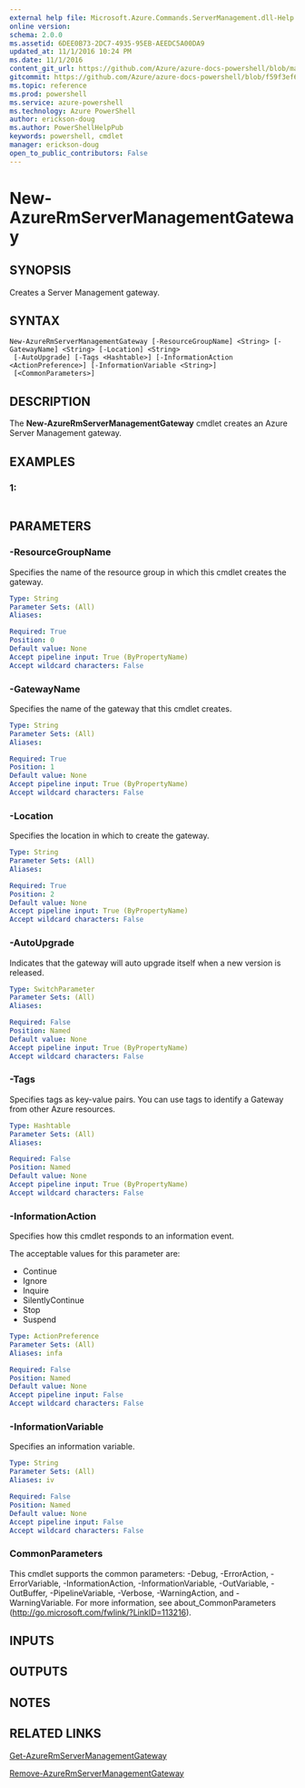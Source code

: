 ```yaml
---
external help file: Microsoft.Azure.Commands.ServerManagement.dll-Help.xml
online version: 
schema: 2.0.0
ms.assetid: 6DEE0B73-2DC7-4935-95EB-AEEDC5A00DA9
updated_at: 11/1/2016 10:24 PM
ms.date: 11/1/2016
content_git_url: https://github.com/Azure/azure-docs-powershell/blob/master/azureps-cmdlets-docs/ResourceManager/AzureRM.ServerManagement/v1.0.3/New-AzureRmServerManagementGateway.md
gitcommit: https://github.com/Azure/azure-docs-powershell/blob/f59f3ef60bc592383812213e69fd77ba950759ed/azureps-cmdlets-docs/ResourceManager/AzureRM.ServerManagement/v1.0.3/New-AzureRmServerManagementGateway.md
ms.topic: reference
ms.prod: powershell
ms.service: azure-powershell
ms.technology: Azure PowerShell
author: erickson-doug
ms.author: PowerShellHelpPub
keywords: powershell, cmdlet
manager: erickson-doug
open_to_public_contributors: False
---
```


# New-AzureRmServerManagementGateway

## SYNOPSIS
Creates a Server Management gateway.

## SYNTAX

```
New-AzureRmServerManagementGateway [-ResourceGroupName] <String> [-GatewayName] <String> [-Location] <String>
 [-AutoUpgrade] [-Tags <Hashtable>] [-InformationAction <ActionPreference>] [-InformationVariable <String>]
 [<CommonParameters>]
```

## DESCRIPTION
The **New-AzureRmServerManagementGateway** cmdlet creates an Azure Server Management gateway.

## EXAMPLES

### 1:
```

```

## PARAMETERS

### -ResourceGroupName
Specifies the name of the resource group in which this cmdlet creates the gateway.

```yaml
Type: String
Parameter Sets: (All)
Aliases: 

Required: True
Position: 0
Default value: None
Accept pipeline input: True (ByPropertyName)
Accept wildcard characters: False
```

### -GatewayName
Specifies the name of the gateway that this cmdlet creates.

```yaml
Type: String
Parameter Sets: (All)
Aliases: 

Required: True
Position: 1
Default value: None
Accept pipeline input: True (ByPropertyName)
Accept wildcard characters: False
```

### -Location
Specifies the location in which to create the gateway.

```yaml
Type: String
Parameter Sets: (All)
Aliases: 

Required: True
Position: 2
Default value: None
Accept pipeline input: True (ByPropertyName)
Accept wildcard characters: False
```

### -AutoUpgrade
Indicates that the gateway will auto upgrade itself when a new version is released.

```yaml
Type: SwitchParameter
Parameter Sets: (All)
Aliases: 

Required: False
Position: Named
Default value: None
Accept pipeline input: True (ByPropertyName)
Accept wildcard characters: False
```

### -Tags
Specifies tags as key-value pairs.
You can use tags to identify a Gateway from other Azure resources.

```yaml
Type: Hashtable
Parameter Sets: (All)
Aliases: 

Required: False
Position: Named
Default value: None
Accept pipeline input: True (ByPropertyName)
Accept wildcard characters: False
```

### -InformationAction
Specifies how this cmdlet responds to an information event.

The acceptable values for this parameter are:

- Continue
- Ignore
- Inquire
- SilentlyContinue
- Stop
- Suspend

```yaml
Type: ActionPreference
Parameter Sets: (All)
Aliases: infa

Required: False
Position: Named
Default value: None
Accept pipeline input: False
Accept wildcard characters: False
```

### -InformationVariable
Specifies an information variable.

```yaml
Type: String
Parameter Sets: (All)
Aliases: iv

Required: False
Position: Named
Default value: None
Accept pipeline input: False
Accept wildcard characters: False
```

### CommonParameters
This cmdlet supports the common parameters: -Debug, -ErrorAction, -ErrorVariable, -InformationAction, -InformationVariable, -OutVariable, -OutBuffer, -PipelineVariable, -Verbose, -WarningAction, and -WarningVariable. For more information, see about_CommonParameters (http://go.microsoft.com/fwlink/?LinkID=113216).

## INPUTS

## OUTPUTS

## NOTES

## RELATED LINKS

[Get-AzureRmServerManagementGateway](xref:ResourceManager/AzureRM.ServerManagement/v1.0.3/Get-AzureRmServerManagementGateway.md)

[Remove-AzureRmServerManagementGateway](xref:ResourceManager/AzureRM.ServerManagement/v1.0.3/Remove-AzureRmServerManagementGateway.md)



